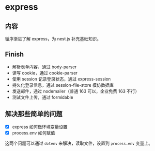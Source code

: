 # express

## 内容

循序渐进了解 express，为 nest.js 补充基础知识。

## Finish
- 解析表单内容，通过 body-parser
- 读写 cookie，通过 cookie-parser
- 使用 session 记录登录状态，通过 express-session
- 持久化登录信息，通过 session-file-store 模仿数据库
- 发送邮件，通过 nodemailer（普通 163 可以，企业免费 163 不行）
- 测试文件上传，通过 formidable

## 解决那些简单的问题

- [x] express 如何做环境变量设置
- [x] process.env 如何赋值

这两个问题可以通过 `dotenv` 来解决，读取文件，设置到 `process.env` 变量上。